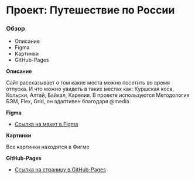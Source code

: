# Проект: Путешествие по России

### Обзор
* Описание
* Figma
* Картинки
* GitHub-Pages


**Описание**

Сайт рассказывает о том какие места можно посетить во время отпуска. 
И что можно увидеть в таких местах как: Куршская коса, Кольски, Алтай, Байкал, Карелия.
В проекте используются Методология БЭМ, Flex, Grid, он адаптивен благодаря @media.


**Figma**

* [Ссылка на макет в Figma](https://www.figma.com/file/5S2WSbEFL6awjVWJ0NWL8Q/Sprint-3_-Russia-_-desktop-mobile?node-id=28503%3A0)

**Картинки**

Все картинки находятся в Фигме

**GitHub-Pages**

* [Ссылка на страницу в GitHub-Pages](https://fabiotw.github.io/russian-travel/index.html)



